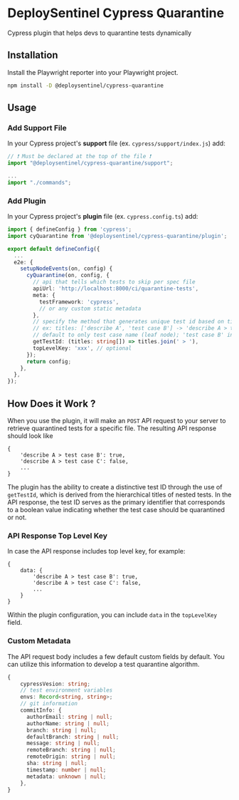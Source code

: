 # DeploySentinel Cypress Quarantine

Cypress plugin that helps devs to quarantine tests dynamically

## Installation

Install the Playwright reporter into your Playwright project.

```sh
npm install -D @deploysentinel/cypress-quarantine
```

## Usage

### Add Support File

In your Cypress project's **support** file (ex. `cypress/support/index.js`) add:

```js
// ❗ Must be declared at the top of the file ❗
import "@deploysentinel/cypress-quarantine/support";

...
import "./commands";
```

### Add Plugin

In your Cypress project's **plugin** file (ex. `cypress.config.ts`) add:

```ts
import { defineConfig } from 'cypress';
import cyQuarantine from '@deploysentinel/cypress-quarantine/plugin';

export default defineConfig({
  ...
  e2e: {
    setupNodeEvents(on, config) {
      cyQuarantine(on, config, {
        // api that tells which tests to skip per spec file
        apiUrl: 'http://localhost:8000/ci/quarantine-tests',
        meta: {
          testFramework: 'cypress',
          // or any custom static metadata
        },
        // specify the method that generates unique test id based on titles
        // ex: titles: ['describe A', 'test case B'] -> 'describe A > test case B' (stored in db)
        // default to only test case name (leaf node); 'test case B' in this case
        getTestId: (titles: string[]) => titles.join(' > '),
        topLevelKey: 'xxx', // optional
      });
      return config;
    },
  },
});
```

## How Does it Work ?

When you use the plugin, it will make an `POST` API request to your server to retrieve quarantined tests for a specific file.
The resulting API response should look like
```
{
    'describe A > test case B': true,
    'describe A > test case C': false,
    ...
}
```
The plugin has the ability to create a distinctive test ID through the use of `getTestId`,
which is derived from the hierarchical titles of nested tests.
In the API response, the test ID serves as the primary identifier that corresponds to a boolean value indicating 
whether the test case should be quarantined or not.

### API Response Top Level Key
In case the API response includes top level key, for example:
```
{
    data: {
        'describe A > test case B': true,
        'describe A > test case C': false,
        ...
    }
}
```
Within the plugin configuration, you can include `data` in the `topLevelKey` field.

### Custom Metadata

The API request body includes a few default custom fields by default.
You can utilize this information to develop a test quarantine algorithm.

```ts
{
    cypressVesion: string;
    // test environment variables
    envs: Record<string, string>;
    // git information
    commitInfo: {
      authorEmail: string | null;
      authorName: string | null;
      branch: string | null;
      defaultBranch: string | null;
      message: string | null;
      remoteBranch: string | null;
      remoteOrigin: string | null;
      sha: string | null;
      timestamp: number | null;
      metadata: unknown | null;
    },
}
```
